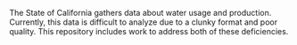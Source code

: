 The State of California gathers data about water usage and production. Currently, this data is difficult to analyze due to a clunky format and poor quality. This repository includes work to address both of these deficiencies.